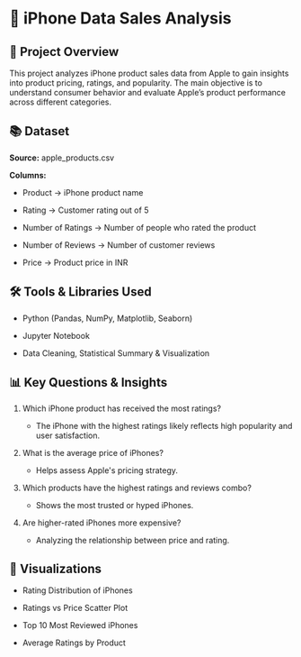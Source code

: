 # 📱 iPhone Data Sales Analysis

## 📅 Project Overview
This project analyzes iPhone product sales data from Apple to gain insights into product pricing, ratings, and popularity. The main objective is to understand consumer behavior and evaluate Apple’s product performance across different categories.

## 📚 Dataset

**Source:** apple_products.csv

**Columns:**

  - Product → iPhone product name

  - Rating → Customer rating out of 5

  - Number of Ratings → Number of people who rated the product

  - Number of Reviews → Number of customer reviews

  - Price → Product price in INR

## 🛠️ Tools & Libraries Used

  - Python (Pandas, NumPy, Matplotlib, Seaborn)

  - Jupyter Notebook

  - Data Cleaning, Statistical Summary & Visualization

## 📊 Key Questions & Insights

  1. Which iPhone product has received the most ratings?
      - The iPhone with the highest ratings likely reflects high popularity and user satisfaction.

  2. What is the average price of iPhones?
      - Helps assess Apple's pricing strategy.

  3. Which products have the highest ratings and reviews combo?
      - Shows the most trusted or hyped iPhones.

  4. Are higher-rated iPhones more expensive?
      - Analyzing the relationship between price and rating.

## 👀 Visualizations

  - Rating Distribution of iPhones

  - Ratings vs Price Scatter Plot

  - Top 10 Most Reviewed iPhones

  - Average Ratings by Product
